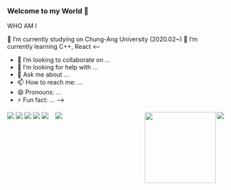 ### Welcome to my World 👋

<!--
**SL313/SL313** is a ✨ _special_ ✨ repository because its `README.md` (this file) appears on your GitHub profile.

Here are some ideas to get you started:
-->

WHO AM I

🔭 I’m currently studying on Chung-Ang University (2020.02~)
🌱 I’m currently learning C++, React
<--
- 👯 I’m looking to collaborate on ...
- 🤔 I’m looking for help with ...
- 💬 Ask me about ...
- 📫 How to reach me: ...
- 😄 Pronouns: ...
- ⚡ Fun fact: ...
-->

<img align='right' src="http://mazassumnida.wtf/api/v2/generate_badge?boj=yepn1">
<img src="https://hits.seeyoufarm.com/api/count/incr/badge.svg?url=https%3A%2F%2Fgithub.com%2Fhaesoo9410&count_bg=%23EB8B10&title_bg=%23684327&icon=&icon_color=%23E7E7E7&title=VISIT&edge_flat=false">
<img src="https://img.shields.io/badge/KakaoTalk-FFCD00?style=flat-square&logo=KakaoTalk&logoColor=black"/>
<img src="https://img.shields.io/badge/Instagram-E4405F?style=flat-square&logo=Instagram&logoColor=white"/>
<img src="https://img.shields.io/badge/Gmail-EA4335?style=flat-square&logo=Gmail&logoColor=black"/>
<a href="[https://blog.naver.com/sophia0313]" target="_blank"><img src="https://img.shields.io/badge/Daily%20Blog-00FF00?style=flat&logo=appveyor&logoColor=white&link=https://blog.naver.com/sophia0313"/></a>&nbsp

<a href="http://melonicedlatte.com/">
    <img src="https://img.shields.io/badge/<LABEL>-<MESSAGE>-<COLOR>"
        style="height : auto; margin-left : 8px; margin-right : 8px;"/>
</a>

<img align='right' src="https://github-readme-stats.vercel.app/api?username=SL313" height="165">
